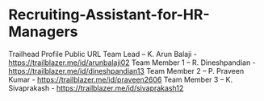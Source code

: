 # Recruiting-Assistant-for-HR-Managers

Trailhead Profile Public URL
Team Lead – K. Arun Balaji - https://trailblazer.me/id/arunbalaji02
Team Member 1 –	R. Dineshpandian - https://trailblazer.me/id/dineshpandian13
Team Member 2 –  P. Praveen Kumar - https://trailblazer.me/id/praveen2606
Team Member 3 –  K. Sivaprakash - https://trailblazer.me/id/sivaprakash12
